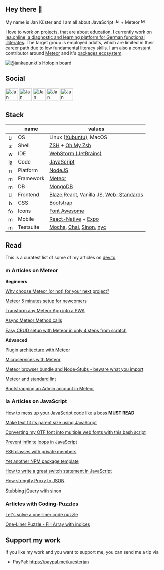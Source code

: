 ## Hey there 👋

My name is Jan Küster and I am all about JavaScript <img src='https://cdn.jsdelivr.net/npm/simple-icons@3.0.1/icons/javascript.svg' alt='JavaScript' height='16'> + Meteor [<img src='https://cdn.jsdelivr.net/npm/simple-icons@3.0.1/icons/meteor.svg' alt='Meteor' height='16'>](https://meteor.com)

I love to work on projects, that are about education. I currently work on [lea.online, a diagnostic and learning platform for German functional illiterates](https://github.com/leaonline). The target group is employed adults, which are limited in their career path due to low fundamental literacy skills.
I am also a constant contributor around [Meteor](https://github.com/meteor/meteor) and it's [packages ecosystem](https://github.com/Meteor-Community-Packages).

[![@jankapunkt's Holopin board](https://holopin.io/api/user/board?user=jankapunkt)](https://holopin.io/@jankapunkt)

## Social

[<img src='https://cdn.jsdelivr.net/npm/simple-icons@3.0.1/icons/twitter.svg' alt='Jan Küster on Twitter' height='40'>](https://twitter.com/kuester_jan)
[<img src='https://cdn.jsdelivr.net/npm/simple-icons@3.0.1/icons/linkedin.svg' alt='Jan Küster on LinkedIn' height='40'>](https://www.linkedin.com/in/jan-kuester/)
[<img src='https://cdn.jsdelivr.net/npm/simple-icons@3.0.1/icons/dev-dot-to.svg' alt='Jan Küster on dev.to' height='40'>](https://dev.to/jankapunkt)
[<img src='https://cdn.jsdelivr.net/npm/simple-icons@3.0.1/icons/stackoverflow.svg' alt='Jan Küster on StackOverflow' height='40'>](https://stackoverflow.com/users/3098783)
[<img src='https://cdn.jsdelivr.net/npm/simple-icons@3.0.1/icons/meteor.svg' alt='Jan Küster on the Meteor forums' height='40'>](https://forums.meteor.com/u/jkuester)

## Stack

|      | name | values |
| :--: | ---- | ------ |
|<img src='https://cdn.jsdelivr.net/npm/simple-icons@3.0.1/icons/linux.svg' alt='Linux' height='16'>|OS|Linux ([Xubuntu](https://xubuntu.org/)), MacOS|
|<img src='https://cdn.jsdelivr.net/npm/simple-icons@3.0.1/icons/gnubash.svg' alt='zsh' height='16'>|Shell|[ZSH](https://github.com/zsh-users/zsh) + [Oh My Zsh](https://github.com/ohmyzsh/ohmyzsh)|
|<img src='https://cdn.jsdelivr.net/npm/simple-icons@3.0.1/icons/webstorm.svg' alt='webstorm' height='16'>|IDE|[WebStorm (JetBrains)](https://www.jetbrains.com/webstorm/)|
|<img src='https://cdn.jsdelivr.net/npm/simple-icons@3.0.1/icons/javascript.svg' alt='javascript' height='16'>|Code|[JavaScript](https://developer.mozilla.org/en-US/docs/Web/JavaScript)|
|<img src='https://cdn.jsdelivr.net/npm/simple-icons@3.0.1/icons/node-dot-js.svg' alt='nodejs' height='16'>|Platform|[NodeJS](https://nodejs.org/)|
|<img src='https://cdn.jsdelivr.net/npm/simple-icons@3.0.1/icons/meteor.svg' alt='meteor' height='16'>|Framework|[Meteor](https://www.meteor.com/)|
|<img src='https://cdn.jsdelivr.net/npm/simple-icons@3.0.1/icons/mongodb.svg' alt='mongodb' height='16'>|DB|[MongoDB](https://www.mongodb.com/)|
|<img src='https://cdn.jsdelivr.net/npm/simple-icons@3.0.1/icons/mdnwebdocs.svg' alt='Linux' height='16'>|Frontend|[Blaze](http://blazejs.org/),React, Vanilla JS, [Web-Standards]()|
|<img src='https://cdn.jsdelivr.net/npm/simple-icons@3.0.1/icons/bootstrap.svg' alt='bootstrap' height='16'>|CSS|[Bootstrap](https://getbootstrap.com/)|
|<img src='https://cdn.jsdelivr.net/npm/simple-icons@3.0.1/icons/fontawesome.svg' alt='fontaweseome' height='16'>|Icons|[Font Awesome](https://fontawesome.com/)|
|<img src='https://cdn.jsdelivr.net/npm/simple-icons@3.0.1/icons/android.svg' alt='mobile' height='16'>|Mobile|[React-Native](https://reactnative.dev/) + [Expo](https://expo.dev/)|
|<img src='https://cdn.jsdelivr.net/npm/simple-icons@3.0.1/icons/mocha.svg' alt='mocha' height='16'>|Testsuite|[Mocha](https://mochajs.org/), [Chai](https://www.chaijs.com/), [Sinon](https://sinonjs.org/), [nyc](https://istanbul.js.org/)|

## Read

This is a curatest list of some of my articles on [dev.to](https://dev.to/).

### <img src='https://cdn.jsdelivr.net/npm/simple-icons@3.0.1/icons/meteor.svg' alt='meteor' height='16'> Articles on Meteor

**Beginners**

[Why choose Meteor (or not) for your next project?](https://dev.to/jankapunkt/why-choose-meteor-or-not-for-your-next-project-1gnh)

[Meteor 5 minutes setup for newcomers](https://dev.to/jankapunkt/meteor-5-minutes-setup-for-newcomers-1aga)

[Transform any Meteor App into a PWA](https://dev.to/jankapunkt/transform-any-meteor-app-into-a-pwa-4k44)

[Async Meteor Method calls](https://dev.to/jankapunkt/async-meteor-method-calls-24f9)

[Easy CRUD setup with Meteor in only 4 steps from scratch](https://dev.to/jankapunkt/easy-crud-setup-with-meteor-in-only-4-steps-from-scratch-4m9n)

**Advanced**

[Plugin architecture with Meteor](https://dev.to/jankapunkt/plugin-architecture-with-meteor-4jl4)

[Microservices with Meteor](https://dev.to/jankapunkt/microservices-with-meteor-40la)

[Meteor browser bundle and Node-Stubs - beware what you import ](https://dev.to/jankapunkt/meteor-browser-bundle-and-node-stubs-beware-what-you-import-342f)

[Meteor and standard lint](https://dev.to/jankapunkt/meteor-and-standard-lint-gg7)

[Bootstrapping an Admin account in Meteor](https://dev.to/jankapunkt/bootstrapping-an-admin-account-in-meteor-408b)


### <img src='https://cdn.jsdelivr.net/npm/simple-icons@3.0.1/icons/javascript.svg' alt='javascript' height='16'> Articles on JavaScript

[How to mess up your JavaScript code like a boss **MUST READ**](https://dev.to/jankapunkt/how-to-mess-up-your-javascript-code-like-a-boss-pa9)

[Make text fit its parent size using JavaScript](https://dev.to/jankapunkt/make-text-fit-it-s-parent-size-using-javascript-m40)

[Converting my OTF font into multiple web fonts with this bash script](https://dev.to/jankapunkt/converting-my-otf-font-into-multiple-web-fonts-with-this-bash-script-m1l)

[Prevent infinite loops in JavaScript](https://dev.to/jankapunkt/prevent-infinite-loops-in-javascript-4n5o)

[ES6 classes with private members](https://dev.to/jankapunkt/es6-classes-with-private-members-144d)

[Yet another NPM package template](https://dev.to/jankapunkt/yet-another-npm-package-template-270k)

[How to write a great switch statement in JavaScript](https://dev.to/jankapunkt/how-to-write-a-great-switch-statement-in-javascript-265)

[How stringify Proxy to JSON](https://dev.to/jankapunkt/how-stringify-proxy-to-json-10oe)

[Stubbing jQuery with sinon](https://dev.to/jankapunkt/stubbin-jquery-with-sinon-adp)



### Articles with Coding-Puzzles

[Let's solve a one-liner code puzzle](https://dev.to/jankapunkt/let-s-solve-a-one-liner-code-puzzle-2351)

[One-Liner Puzzle - Fill Array with indices](https://dev.to/jankapunkt/one-liner-puzzle-fill-array-with-indices-fk)


## Support my work

If you like my work and you want to support me, you can send me a tip via 

- PayPal: https://paypal.me/kuesterjan

